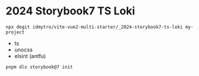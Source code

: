 # 2024 Storybook7 TS Loki

```
npx degit idmytro/vite-vue2-multi-starter/_2024-storybook7-ts-loki my-project

```

- ts
- unocss
- elsint (antfu)

`pnpm dlx storybook@7 init`
